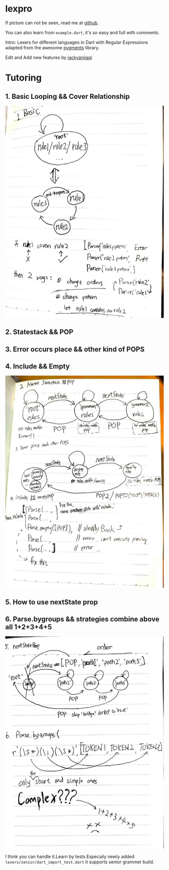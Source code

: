 # lexpro
If picture can not be seen, read me at [github](https://github.com/zhuofaner/lexpro-dart).

You can also learn from `example.dart`, it's so easy and full with comments.

Intro: Lexers for different languages in Dart with Regular Expressions adapted from
 the awesome [pygments](https://pygments.org) library.

 Edit and Add new features by [jackyanjiaqi](https://github.com/jackyanjiaqi)
 

# Tutoring
## 1. Basic Looping && Cover Relationship
![part1](readme/lesson_part1_small.jpg)
## 2. Statestack && POP
## 3. Error occurs place && other kind of POPS
## 4. Include && Empty
![part2](readme/lesson_part2_small.jpg)
## 5. How to use nextState prop
## 6. Parse.bygroups && strategies combine above all 1+2+3+4+5
![part3](readme/lesson_part3_small.jpg)

I think you can handle it.Learn by tests.Especaily newly added `lexers/senior/dart_import_test.dart` it supports senior grammer build.